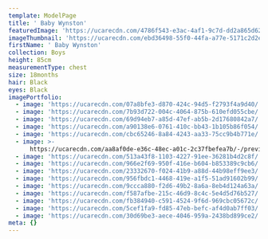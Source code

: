 ```yaml
---
template: ModelPage
title: ' Baby Wynston'
featuredImage: 'https://ucarecdn.com/4786f543-e3ac-4af1-9c7d-dd2a865d622a/'
imageThumbnail: 'https://ucarecdn.com/ebd36498-55f0-44fa-a77e-5171c2d2e6ee/'
firstName: ' Baby Wynston'
collection: Boys
height: 85cm
measurementType: chest
size: 18months
hair: Black
eyes: Black
imagePortfolio:
  - image: 'https://ucarecdn.com/07a8bfe3-d870-424c-94d5-f2793f4a9d40/'
  - image: 'https://ucarecdn.com/7b93d722-004c-4064-875b-610efd055cbe/'
  - image: 'https://ucarecdn.com/69d94eb7-a85d-47ef-ab5b-2d17680842a7/'
  - image: 'https://ucarecdn.com/a90138e6-0761-410c-bb43-1b105b86f054/'
  - image: 'https://ucarecdn.com/cbc65246-8a84-4243-aa33-75cc9b4b771e/'
  - image: >-
      https://ucarecdn.com/aa8af0de-e36c-48ec-a01c-2c37fbefea7b/-/preview/-/rotate/90/
  - image: 'https://ucarecdn.com/513a43f8-1103-4227-91ee-36281b4d2c8f/'
  - image: 'https://ucarecdn.com/966e2f69-950f-416e-b604-b853389c9cb6/'
  - image: 'https://ucarecdn.com/23332670-f024-41b9-a88d-44b98eff9ee3/'
  - image: 'https://ucarecdn.com/956fbdc1-4468-419e-a1f5-51ad91602b99/'
  - image: 'https://ucarecdn.com/9ccca880-f2d6-49b2-8a6a-8eb4d124a63a/'
  - image: 'https://ucarecdn.com/f587afbe-215c-46d9-8c4c-5e4d5d76b527/'
  - image: 'https://ucarecdn.com/fb384940-c591-4524-9f6d-969cbc05672c/'
  - image: 'https://ucarecdn.com/5cef1fa9-fd85-47eb-befc-af4d0ab7ff03/'
  - image: 'https://ucarecdn.com/30d69be3-aece-4046-959a-2438bd899ce2/'
meta: {}
---
```


